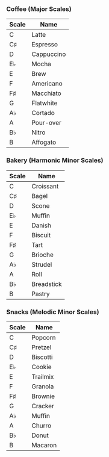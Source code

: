 ### Coffee (Major Scales)
| Scale | Name      |
|-------|-----------|
| C     | Latte     |
| C♯    | Espresso  |
| D     | Cappuccino|
| E♭    | Mocha     |
| E     | Brew      |
| F     | Americano |
| F♯    | Macchiato |
| G     | Flatwhite |
| A♭    | Cortado   |
| A     | Pour-over |
| B♭    | Nitro     |
| B     | Affogato  |

### Bakery (Harmonic Minor Scales)
| Scale | Name      |
|-------|-----------|
| C     | Croissant |
| C♯    | Bagel     |
| D     | Scone     |
| E♭    | Muffin    |
| E     | Danish    |
| F     | Biscuit   |
| F♯    | Tart      |
| G     | Brioche   |
| A♭    | Strudel   |
| A     | Roll      |
| B♭    | Breadstick|
| B     | Pastry    |

### Snacks (Melodic Minor Scales)
| Scale | Name      |
|-------|-----------|
| C     | Popcorn   |
| C♯    | Pretzel   |
| D     | Biscotti  |
| E♭    | Cookie    |
| E     | Trailmix  |
| F     | Granola   |
| F♯    | Brownie   |
| G     | Cracker   |
| A♭    | Muffin    |
| A     | Churro    |
| B♭    | Donut     |
| B     | Macaron   |


